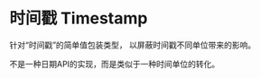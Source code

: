 # 时间戳 Timestamp


<tldr>
<p>针对“时间戳”的简单值包装类型，
以屏蔽时间戳<control>不同单位</control>带来的影响。</p>
<p><control>不是</control>一种日期API的实现，而是类似于一种时间单位的转化。</p>

</tldr>